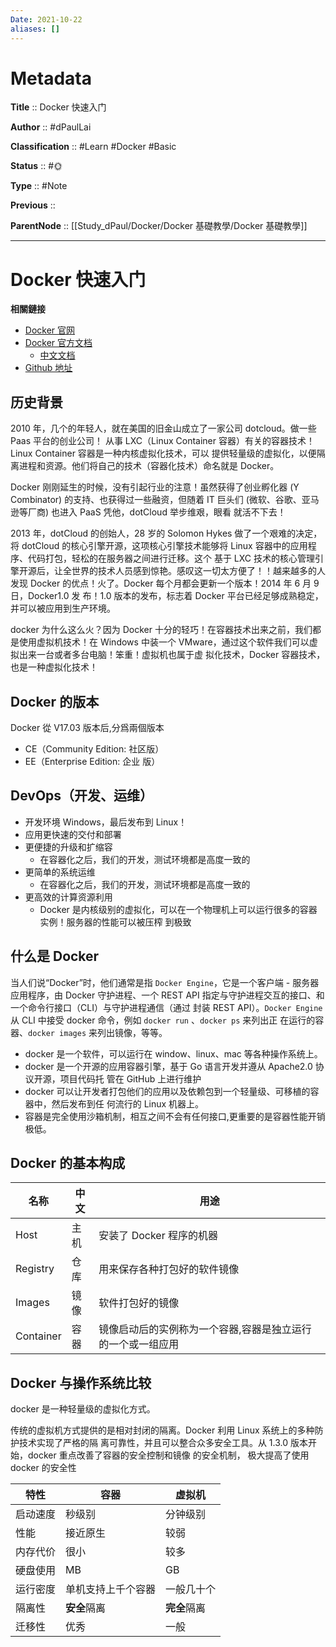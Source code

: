 ```yaml
---
Date: 2021-10-22
aliases: []
---
```


# Metadata

**Title** :: Docker 快速入门

**Author** :: #dPaulLai

**Classification** :: #Learn #Docker #Basic

**Status** :: #🌞 

**Type** :: #Note

**Previous** ::	

**ParentNode** :: [[Study_dPaul/Docker/Docker 基礎教學/Docker 基礎教學]]

---
# Docker 快速入门

**相關鏈接**

- [Docker 官网 ](https://www.docker.com/)
- [Docker 官方文档 ](https://docs.docker.com/)
  - [中文文档 ](https://dockerdocs.cn/)
- [Github 地址 ](https://github.com/docker/docker-ce)

## 历史背景

2010 年，几个的年轻人，就在美国的旧金山成立了一家公司 dotcloud。做一些 Paas 平台的创业公司！ 从事 LXC（Linux Container 容器）有关的容器技术！Linux Container 容器是一种内核虚拟化技术，可以 提供轻量级的虚拟化，以便隔离进程和资源。他们将自己的技术（容器化技术）命名就是 Docker。

Docker 刚刚延生的时候，没有引起行业的注意！虽然获得了创业孵化器 (Y Combinator) 的支持、也获得过一些融资，但随着 IT 巨头们 (微软、谷歌、亚马逊等厂商) 也进入 PaaS 凭他，dotCloud 举步维艰，眼看 就活不下去！

2013 年，dotCloud 的创始人，28 岁的 Solomon Hykes 做了一个艰难的决定，将 dotCloud 的核心引擎开源，这项核心引擎技术能够将 Linux 容器中的应用程序、代码打包，轻松的在服务器之间进行迁移。这个 基于 LXC 技术的核心管理引擎开源后，让全世界的技术人员感到惊艳。感叹这一切太方便了！！越来越多的人发现 Docker 的优点！火了。Docker 每个月都会更新一个版本！2014 年 6 月 9 日，Docker1.0 发 布！1.0 版本的发布，标志着 Docker 平台已经足够成熟稳定，并可以被应用到生产环境。

docker 为什么这么火？因为 Docker 十分的轻巧！在容器技术出来之前，我们都是使用虚拟机技术！在 Windows 中装一个 VMware，通过这个软件我们可以虚拟出来一台或者多台电脑！笨重！虚拟机也属于虚 拟化技术，Docker 容器技术，也是一种虚拟化技术！

## Docker 的版本

Docker 從 V17.03 版本后,分爲兩個版本
-  CE（Community Edition: 社区版）
- EE（Enterprise Edition: 企业 版）

## DevOps（开发、运维）

- 开发环境 Windows，最后发布到 Linux！
- 应用更快速的交付和部署
- 更便捷的升级和扩缩容
  - 在容器化之后，我们的开发，测试环境都是高度一致的
- 更简单的系统运维
  - 在容器化之后，我们的开发，测试环境都是高度一致的
- 更高效的计算资源利用
  - Docker 是内核级别的虚拟化，可以在一个物理机上可以运行很多的容器实例！服务器的性能可以被压榨 到极致

## 什么是 Docker

当人们说“Docker”时，他们通常是指 `Docker Engine`，它是一个客户端 - 服务器应用程序，由 Docker 守护进程、一个 REST API 指定与守护进程交互的接口、和一个命令行接口（CLI）与守护进程通信（通过 封装 REST API）。`Docker Engine` 从 CLI 中接受 docker 命令，例如 `docker run` 、`docker ps` 来列出正 在运行的容器、`docker images` 来列出镜像，等等。

- docker 是一个软件，可以运行在 window、linux、mac 等各种操作系统上。
- docker 是一个开源的应用容器引擎，基于 Go 语言开发并遵从 Apache2.0 协议开源，项目代码托 管在 GitHub 上进行维护
- docker 可以让开发者打包他们的应用以及依赖包到一个轻量级、可移植的容器中，然后发布到任 何流行的 Linux 机器上。
- 容器是完全使用沙箱机制，相互之间不会有任何接口,更重要的是容器性能开销极低。

## Docker 的基本构成

| 名称        | 中文 | 用途                             |
| --------- | -- | ------------------------------ |
| Host      | 主机 | 安装了 Docker 程序的机器               |
| Registry  | 仓库 | 用来保存各种打包好的软件镜像                 |
| Images    | 镜像 | 软件打包好的镜像                       |
| Container | 容器 | 镜像启动后的实例称为一个容器,容器是独立运行的一个或一组应用 |

## Docker 与操作系统比较

docker 是一种轻量级的虚拟化方式。

传统的虚拟机方式提供的是相对封闭的隔离。Docker 利用 Linux 系统上的多种防护技术实现了严格的隔 离可靠性，并且可以整合众多安全工具。从 1.3.0 版本开始，docker 重点改善了容器的安全控制和镜像 的安全机制， 极大提高了使用 docker 的安全性

| 特性     | 容器               | 虚拟机       |
| -------- | ------------------ | ------------ |
| 启动速度 | 秒级别             | 分钟级别     |
| 性能     | 接近原生           | 较弱         |
| 内存代价 | 很小               | 较多         |
| 硬盘使用 | MB                 | GB           |
| 运行密度 | 单机支持上千个容器 | 一般几十个   |
| 隔离性   | **安全**隔离       | **完全**隔离 |
| 迁移性   | 优秀               | 一般         |

